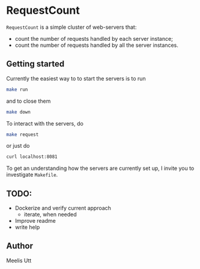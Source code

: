 # RequestCount

`RequestCount` is a simple cluster of web-servers that:
* count the number of requests handled by each server instance;
* count the number of requests handled by all the server instances.

## Getting started

Currently the easiest way to to start the servers is to run

```sh
make run
```

and to close them

```sh
make down
```

To interact with the servers, do

```sh
make request
```

or just do

```sh
curl localhost:8081
```

To get an understanding how the servers are currently set up, I invite you to investigate `Makefile`.

## TODO:

* Dockerize and verify current approach
	* iterate, when needed
* Improve readme
* write help

## Author

Meelis Utt